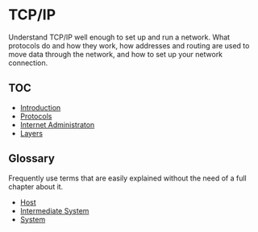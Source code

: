 # TCP/IP

Understand TCP/IP well enough to set up and run a network. What protocols do and how they work, how addresses and routing are used to move data through the network, and how to set up your network connection.

## TOC

* [Introduction](./introduction)
* [Protocols](./protocols)
* [Internet Administraton](./internet-administration)
* [Layers](./layers)

## Glossary

Frequently use terms that are easily explained without the need of a full chapter about it.

* [Host](./glossary/host.md)
* [Intermediate System](./glossary/intermediate-system.md)
* [System](./glossary/system.md)
